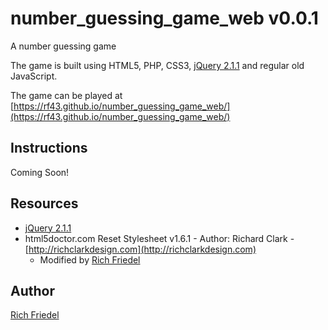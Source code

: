 number_guessing_game_web v0.0.1
========================

A number guessing game

The game is built using HTML5, PHP, CSS3, [jQuery 2.1.1](http://code.jquery.com/jquery-2.1.1.js "jQuery 2.1.1") and regular old JavaScript.

The game can be played at [https://rf43.github.io/number_guessing_game_web/](https://rf43.github.io/number_guessing_game_web/)

## Instructions

Coming Soon!

## Resources

* [jQuery 2.1.1](http://code.jquery.com/jquery-2.1.1.js "jQuery 2.1.1")
* html5doctor.com Reset Stylesheet v1.6.1 - Author: Richard Clark - [http://richclarkdesign.com](http://richclarkdesign.com)
    * Modified by [Rich Friedel](http://rf3studios.com)
    
## Author

[Rich Friedel](http://rf43.net)
